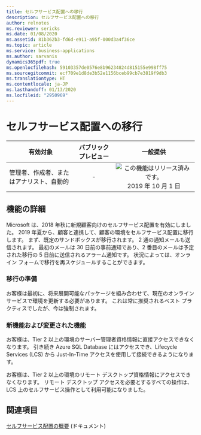 ```yaml
---
title: セルフサービス配置への移行
description: セルフサービス配置への移行
author: relnotes
ms.reviewer: sericks
ms.date: 01/08/2020
ms.assetid: 81b362b3-fd6d-e911-a95f-000d3a4f36ce
ms.topic: article
ms.service: business-applications
ms.author: sarvanis
dynamics365pdf: true
ms.openlocfilehash: 59103357de0576e8b96234824d815155e998ff75
ms.sourcegitcommit: ecf709e1d8de3b52e1156bceb99cb7e3819f9db3
ms.translationtype: HT
ms.contentlocale: ja-JP
ms.lasthandoff: 01/13/2020
ms.locfileid: "2950969"
---
```

# <a name="migration-to-self-service-deployments"></a>セルフサービス配置への移行


| 有効対象    |  パブリック プレビュー | 一般提供 | 
| ---------- | :----------: |:----------: |
|管理者、作成者、またはアナリスト、自動的|-| ![この機能はリリース済みです。](/dynamics365-release-plan/media/green-checkmark.png "この機能はリリース済みです。") 2019 年 10 月 1 日|






## <a name="feature-details"></a>機能の詳細
<!--feature detail start -->
Microsoft は、2018 年秋に新規顧客向けのセルフサービス配置を有効にしました。 2019 年夏から、顧客と連携して、顧客の環境をセルフサービス配置に移行します。 まず、既定のサンドボックスが移行されます。 2 通の通知メールも送信されます。 最初のメールは 30 日前の事前通知であり、2 番目のメールは予定された移行の 5 日前に送信されるアラーム通知です。 状況によっては、オンライン フォームで移行を再スケジュールすることができます。

### <a name="preparing-for-migration"></a>移行の準備
お客様は最初に、将来展開可能なパッケージを組み合わせて、現在のオンライン サービスで環境を更新する必要があります。 これは常に推奨されるベスト プラクティスでしたが、今は強制されます。

### <a name="whats-new-or-changed"></a>新機能および変更された機能
お客様は、Tier 2 以上の環境のサーバー管理者資格情報に直接アクセスできなくなります。 引き続き Azure SQL Database にはアクセスでき、Lifecycle Services (LCS) から Just-In-Time アクセスを使用して接続できるようになります。 

お客様は、Tier 2 以上の環境のリモート デスクトップ資格情報にアクセスできなくなります。 リモート デスクトップ アクセスを必要とするすべての操作は、LCS 上のセルフサービス操作として利用可能になりました。


<!--feature detail end -->










## <a name="see-also"></a>関連項目

[セルフサービス配置の概要](https://docs.microsoft.com/dynamics365/fin-ops-core/dev-itpro/deployment/infrastructure-stack) (ドキュメント)

